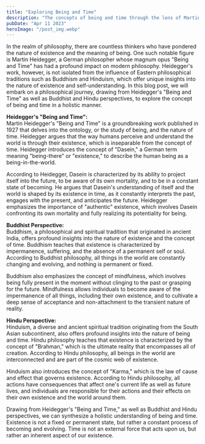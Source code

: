 ```yaml
---
title: "Exploring Being and Time"
description: "The concepts of being and time through the lens of Martin Heidegger's \"Being and Time,\" and the influences of Buddhism and Hinduism..."
pubDate: "Apr 11 2023"
heroImage: "/post_img.webp"
---
```

In the realm of philosophy, there are countless thinkers who have pondered the nature of existence and the meaning of being. One such notable figure is Martin Heidegger, a German philosopher whose magnum opus "Being and Time" has had a profound impact on modern philosophy. Heidegger's work, however, is not isolated from the influence of Eastern philosophical traditions such as Buddhism and Hinduism, which offer unique insights into the nature of existence and self-understanding. In this blog post, we will embark on a philosophical journey, drawing from Heidegger's "Being and Time" as well as Buddhist and Hindu perspectives, to explore the concept of being and time in a holistic manner.

**Heidegger's "Being and Time":**  
Martin Heidegger's "Being and Time" is a groundbreaking work published in 1927 that delves into the ontology, or the study of being, and the nature of time. Heidegger argues that the way humans perceive and understand the world is through their existence, which is inseparable from the concept of time. Heidegger introduces the concept of "Dasein," a German term meaning "being-there" or "existence," to describe the human being as a being-in-the-world.

According to Heidegger, Dasein is characterized by its ability to project itself into the future, to be aware of its own mortality, and to be in a constant state of becoming. He argues that Dasein's understanding of itself and the world is shaped by its existence in time, as it constantly interprets the past, engages with the present, and anticipates the future. Heidegger emphasizes the importance of "authentic" existence, which involves Dasein confronting its own mortality and fully realizing its potentiality for being.

**Buddhist Perspective:**  
Buddhism, a philosophical and spiritual tradition that originated in ancient India, offers profound insights into the nature of existence and the concept of time. Buddhism teaches that existence is characterized by impermanence, suffering, and the absence of a permanent self or soul. According to Buddhist philosophy, all things in the world are constantly changing and evolving, and nothing is permanent or fixed.

Buddhism also emphasizes the concept of mindfulness, which involves being fully present in the moment without clinging to the past or grasping for the future. Mindfulness allows individuals to become aware of the impermanence of all things, including their own existence, and to cultivate a deep sense of acceptance and non-attachment to the transient nature of reality.

**Hindu Perspective:**  
Hinduism, a diverse and ancient spiritual tradition originating from the South Asian subcontinent, also offers profound insights into the nature of being and time. Hindu philosophy teaches that existence is characterized by the concept of "Brahman," which is the ultimate reality that encompasses all of creation. According to Hindu philosophy, all beings in the world are interconnected and are part of the cosmic web of existence.

Hinduism also introduces the concept of "Karma," which is the law of cause and effect that governs existence. According to Hindu philosophy, all actions have consequences that affect one's current life as well as future lives, and individuals are responsible for their actions and their effects on their own existence and the world around them.

Drawing from Heidegger's "Being and Time," as well as Buddhist and Hindu perspectives, we can synthesize a holistic understanding of being and time. Existence is not a fixed or permanent state, but rather a constant process of becoming and evolving. Time is not an external force that acts upon us, but rather an inherent aspect of our existence.